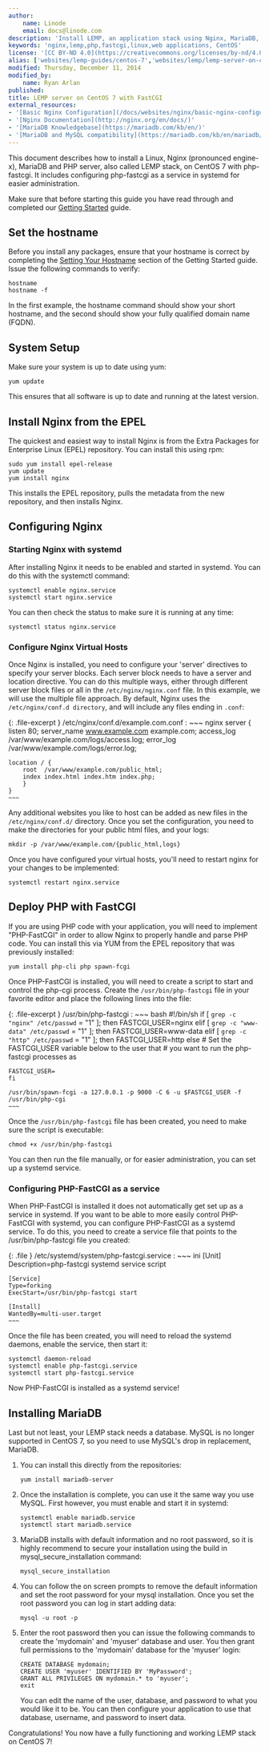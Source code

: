 ```yaml
---
author:
    name: Linode
    email: docs@linode.com
description: 'Install LEMP, an application stack using Nginx, MariaDB, and PHP with fastcgi for CentOS 7'
keywords: 'nginx,lemp,php,fastcgi,linux,web applications, CentOS'
license: '[CC BY-ND 4.0](https://creativecommons.org/licenses/by-nd/4.0)'
alias: ['websites/lemp-guides/centos-7','websites/lemp/lemp-server-on-centos-7-with-fastcgi/']
modified: Thursday, December 11, 2014
modified_by:
    name: Ryan Arlan
published:
title: LEMP server on CentOS 7 with FastCGI
external_resources:
- '[Basic Nginx Configuration](/docs/websites/nginx/basic-nginx-configuration/)'
- '[Nginx Documentation](http://nginx.org/en/docs/)'
- '[MariaDB Knowledgebase](https://mariadb.com/kb/en/)'
- '[MariaDB and MySQL compatibility](https://mariadb.com/kb/en/mariadb/mariadb-vs-mysql-compatibility/)'
---
```


This document describes how to install a Linux, Nginx (pronounced engine-x), MariaDB and PHP server, also called LEMP stack, on CentOS 7 with php-fastcgi. It includes configuring php-fastcgi as a service in systemd for easier administration.

Make sure that before starting this guide you have read through and completed our [Getting Started](/docs/getting-started/) guide.

## Set the hostname

Before you install any packages, ensure that your hostname is correct by completing the [Setting Your Hostname](/docs/getting-started#sph_setting-the-hostname) section of the Getting Started guide. Issue the following commands to verify:

    hostname
    hostname -f

In the first example, the hostname command should show your short hostname, and the second should show your fully qualified domain name (FQDN).

## System Setup

Make sure your system is up to date using yum:

    yum update

This ensures that all software is up to date and running at the latest version.

## Install Nginx from the EPEL

The quickest and easiest way to install Nginx is from the Extra Packages for Enterprise Linux (EPEL) repository.  You can install this using rpm:

    sudo yum install epel-release
    yum update
    yum install nginx

This installs the EPEL repository, pulls the metadata from the new repository, and then installs Nginx.

## Configuring Nginx

### Starting Nginx with systemd

After installing Nginx it needs to be enabled and started in systemd. You can do this with the systemctl command:

    systemctl enable nginx.service
    systemctl start nginx.service

You can then check the status to make sure it is running at any time:

    systemctl status nginx.service

### Configure Nginx Virtual Hosts

Once Nginx is installed, you need to configure your 'server' directives to specify your server blocks.  Each server block needs to have a server and location directive.  You can do this multiple ways, either through different server block files or all in the `/etc/nginx/nginx.conf` file.  In this example, we will use the multiple file approach.  By default, Nginx uses the `/etc/nginx/conf.d directory`, and will include any files ending in `.conf`:

{: .file-excerpt }
/etc/nginx/conf.d/example.com.conf
:   ~~~ nginx
    server {
    listen  80;
    server_name www.example.com example.com;
    access_log /var/www/example.com/logs/access.log;
    error_log /var/www/example.com/logs/error.log;

    location / {
        root  /var/www/example.com/public_html;
        index index.html index.htm index.php;
        }
    }
    ~~~

Any additional websites you like to host can be added as new files in the `/etc/nginx/conf.d/` directory.  Once you set the configuration, you need to make the directories for your public html files, and your logs:

    mkdir -p /var/www/example.com/{public_html,logs}

Once you have configured your virtual hosts, you'll need to restart nginx for your changes to be implemented:

    systemctl restart nginx.service

Deploy PHP with FastCGI
-----------------------

If you are using PHP code with your application, you will need to implement "PHP-FastCGI" in order to allow Nginx to properly handle and parse PHP code.  You can install this via YUM from the EPEL repository that was previously installed:

    yum install php-cli php spawn-fcgi

Once PHP-FastCGI is installed, you will need to create a script to start and control the php-cgi process.  Create the `/usr/bin/php-fastcgi` file in your favorite editor and place the following lines into the file:

{: .file-excerpt }
/usr/bin/php-fastcgi
:   ~~~ bash
    #!/bin/sh
    if [ `grep -c "nginx" /etc/passwd` = "1" ]; then
        FASTCGI_USER=nginx
    elif [ `grep -c "www-data" /etc/passwd` = "1" ]; then
        FASTCGI_USER=www-data
    elif [ `grep -c "http" /etc/passwd` = "1" ]; then
        FASTCGI_USER=http
    else
    # Set the FASTCGI_USER variable below to the user that
    # you want to run the php-fastcgi processes as

    FASTCGI_USER=
    fi

    /usr/bin/spawn-fcgi -a 127.0.0.1 -p 9000 -C 6 -u $FASTCGI_USER -f /usr/bin/php-cgi
    ~~~

Once the `/usr/bin/php-fastcgi` file has been created, you need to make sure the script is executable:

    chmod +x /usr/bin/php-fastcgi

You can then run the file manually, or for easier administration, you can set up a systemd service.

### Configuring PHP-FastCGI as a service

When PHP-FastCGI is installed it does not automatically get set up as a service in systemd. If you want to be able to more easily control PHP-FastCGI with systemd, you can configure PHP-FastCGI as a systemd service. To do this, you need to create a service file that points to the /usr/bin/php-fastcgi file you created:

{: .file }
/etc/systemd/system/php-fastcgi.service
:   ~~~ ini
    [Unit]
    Description=php-fastcgi systemd service script

    [Service]
    Type=forking
    ExecStart=/usr/bin/php-fastcgi start

    [Install]
    WantedBy=multi-user.target
    ~~~

Once the file has been created, you will need to reload the systemd daemons, enable the service, then start it:

    systemctl daemon-reload
    systemctl enable php-fastcgi.service
    systemctl start php-fastcgi.service

Now PHP-FastCGI is installed as a systemd service!

## Installing MariaDB

Last but not least, your LEMP stack needs a database.  MySQL is no longer supported in CentOS 7, so you need to use MySQL's drop in replacement, MariaDB.

1.  You can install this directly from the repositories:

        yum install mariadb-server

2.  Once the installation is complete, you can use it the same way you use MySQL. First however, you must enable and start it in systemd:

        systemctl enable mariadb.service
        systemctl start mariadb.service

3.  MariaDB installs with default information and no root password, so it is highly recommend to secure your installation using the build in mysql_secure_installation command:

        mysql_secure_installation

4.  You can follow the on screen prompts to remove the default information and set the root password for your mysql installation.  Once you set the root password you can log in start adding data:

        mysql -u root -p

5.  Enter the root password then you can issue the following commands to create the 'mydomain' and 'myuser' database and user.  You then grant full permissions to the 'mydomain' database for the 'myuser' login:

        CREATE DATABASE mydomain;
        CREATE USER 'myuser' IDENTIFIED BY 'MyPassword';
        GRANT ALL PRIVILEGES ON mydomain.* to 'myuser';
        exit

    You can edit the name of the user, database, and password to what you would like it to be.  You can then configure your application to use that database, username, and password to insert data.

Congratulations!  You now have a fully functioning and working LEMP stack on CentOS 7!
